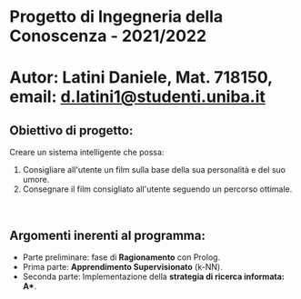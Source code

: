 # Progetto di Ingegneria della Conoscenza - 2021/2022
# Autor: Latini Daniele, Mat. 718150, email: d.latini1@studenti.uniba.it
## Obiettivo di progetto:
Creare un sistema intelligente che possa:
1. Consigliare all'utente un film sulla base della sua personalità e del suo umore.
2. Consegnare il film consigliato all'utente seguendo un percorso ottimale.
<br>

## Argomenti inerenti al programma:
- Parte preliminare: fase di <b>Ragionamento</b> con Prolog.
- Prima parte: <b>Apprendimento Supervisionato</b> (k-NN).
- Seconda parte: Implementazione della <b>strategia di ricerca informata: A*</b>.
